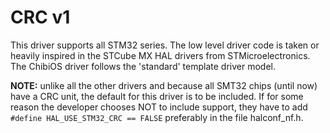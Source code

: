 # CRC v1

This driver supports all STM32 series.
The low level driver code is taken or heavily inspired in the STCube MX HAL drivers from STMicroelectronics.
The ChibiOS driver follows the 'standard' template driver model.

**NOTE:** unlike all the other drivers and because all SMT32 chips (until now) have a CRC unit, the default for this driver is to be included.
If for some reason the developer chooses NOT to include support, they have to add `#define HAL_USE_STM32_CRC == FALSE` preferably in the file halconf_nf.h.
